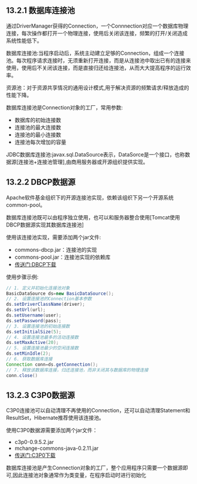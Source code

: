 ## 13.2.1 数据库连接池
通过DriverManager获得的Connection，一个Connnection对应一个数据库物理连接，每次操作都打开一个物理连接，使用后关闭该连接，频繁的打开/关闭造成系统性能低下。

数据库连接池:当程序启动后，系统主动建立足够的Connection，组成一个连接池。每次程序请求连接时，无须重新打开连接，而是从连接池中取出已有的连接来使用，使用后不关闭该连接，而是直接归还给连接池，从而大大提高程序的运行效率。

资源池：对于资源共享情况的通用设计模式,用于解决资源的频繁请求/释放造成的性能下降。

数据库连接池是Connection对象的工厂，常用参数:
- 数据库的初始连接数
- 连接池的最大连接数
- 连接池的最小连接数
- 连接池每次增加的容量

JDBC数据库连接池:javax.sql.DataSource表示，DataSorce是一个接口，也称数据源[连接池+连接池管理],由商用服务器或开源组织提供实现。

## 13.2.2 DBCP数据源
Apache软件基金组织下的开源连接池实现，依赖该组织下另一个开源系统common-pool。

数据库连接池既可以由程序独立使用，也可以和服务器整合使用[Tomcat使用DBCP数据源实现其数据库连接池]

使用该连接池实现，需要添加两个jar文件:
- commons-dbcp.jar：连接池的实现
- commons-pool.jar：连接池实现的依赖库
- [传送门:DBCP下载][]

使用步骤示例:
```java
// 1. 定义并初始化连接池对象
BasicDataSource ds=new BasicDataSource();
// 2. 设置连接池的Connection基本参数
ds.setDriverClassName(driver);
ds.setUrl(url);
ds.setUsername(user);
ds.setPassword(pass);
// 3. 设置连接池的初始连接数
ds.setInitialSize(5);
// 4. 设置连接池最多的活动连接数
ds.setMaxActive(20);
// 5. 设置连接池最少的空闲连接数
ds.setMinIdle(2);
// 6. 获取数据库连接
Connection conn=ds.getConnection();
// 7. 释放该数据库连接，归还连接池，而非关闭其与数据库的物理连接
conn.close()
```


## 13.2.3 C3P0数据源
C3P0连接池可以自动清理不再使用的Connection，还可以自动清理Statement和ResultSet，Hibernate推荐使用该连接池。

使用C3P0数据源需要添加两个jar文件：
- c3p0-0.9.5.2.jar
- mchange-commons-java-0.2.11.jar
- [传送门:C3P0下载][]

数据库连接池是产生Connection对象的工厂，整个应用程序只需要一个数据源即可,因此连接池对象通常作为类变量，在程序启动时进行初始化

[传送门:DBCP下载]:http://commons.apache.org/proper/commons-dbcp/download_dbcp.cgi "传送门:DBCP下载"
[传送门:C3P0下载]:http://sourceforge.net/projects/c3p0/ "传送门:C3P0下载"